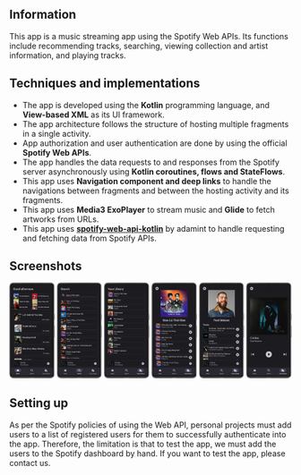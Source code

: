 ## Information
This app is a music streaming app using the Spotify Web APIs. Its functions include recommending tracks, searching, viewing collection and artist information, and playing tracks.
## Techniques and implementations
-	The app is developed using the **Kotlin** programming language, and **View-based XML** as its UI framework.
-	The app architecture follows the structure of hosting multiple fragments in a single activity.
-	App authorization and user authentication are done by using the official **Spotify Web APIs**.
-	The app handles the data requests to and responses from the Spotify server asynchronously using **Kotlin coroutines, flows and StateFlows**.
-	This app uses **Navigation component and deep links** to handle the navigations between fragments and between the hosting activity and its fragments.
-	This app uses **Media3 ExoPlayer** to stream music and **Glide** to fetch artworks from URLs.
-	This app uses [**spotify-web-api-kotlin**](https://github.com/adamint/spotify-web-api-kotlin) by adamint to handle requesting and fetching data from Spotify APIs.
## Screenshots
<p float="left" align="middle">
  <img src="screenshots/home.png" width="16%" />
  <img src="screenshots/search.png" width="16%" /> 
  <img src="screenshots/your_library.png" width="16%" />
  <img src="screenshots/collection.png" width="16%" />
  <img src="screenshots/artist.png" width="16%" />
  <img src="screenshots/music_player.png" width="16%" />
</p>

## Setting up
As per the Spotify policies of using the Web API, personal projects must add users to a list of registered users for them to successfully authenticate into the app. Therefore, the limitation is that to test the app, we must add the users to the Spotify dashboard by hand. If you want to test the app, please contact us.


